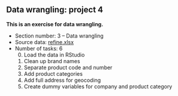 ## Data wrangling: project 4
**This is an exercise for data wrangling.**
* Section number: 3 – Data wrangling
* Source data: [refine.xlsx](https://drive.google.com/file/d/0B9vKjeWdQHa5OE5UQ1k4TWJlelU/view)
* Number of tasks: 6
    <ol start = "0">
        <li> Load the data in RStudio </li>
        <li> Clean up brand names </li>
        <li> Separate product code and number </li>
        <li> Add product categories </li>
        <li> Add full address for geocoding </li>
        <li> Create dummy variables for company and product category </li>
    </ol>

